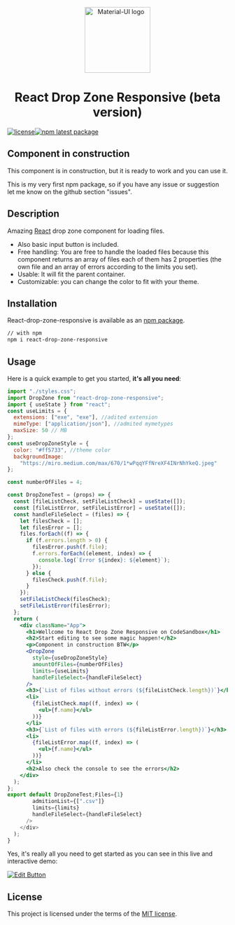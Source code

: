 <p align="center">
 <img width="150" src="https://pbs.twimg.com/media/EVf6Z8rWoAQdMvG.jpg" alt="Material-UI logo"></a></p>
</p>

<h1 align="center">React Drop Zone Responsive (beta version)</h1>

[![license](https://img.shields.io/badge/license-MIT-blue.svg)](https://github.com/mui-org/material-ui/blob/master/LICENSE)[![npm latest package](https://img.shields.io/badge/npm%40latest-2.7.x-orange)](https://www.npmjs.com/package/react-drop-zone-responsive)

## Component in construction

This component is in construction, but it is ready to work and you can use it.

This is my very first npm package, so if you have any issue or suggestion let me know on the github section "issues".

## Description

Amazing [React](https://reactjs.org/) drop zone component for loading files.

- Also basic input button is included.
- Free handling: You are free to handle the loaded files because this component returns an array of files each of them has 2 properties (the own file and an array of errors according to the limits you set).
- Usable: It will fit the parent container.
- Customizable: you can change the color to fit with your theme.

## Installation

React-drop-zone-responsive is available as an [npm package](https://www.npmjs.com/package/react-drop-zone-responsive).

```sh
// with npm
npm i react-drop-zone-responsive
```

## Usage

Here is a quick example to get you started, **it's all you need**:

```jsx
import "./styles.css";
import DropZone from "react-drop-zone-responsive";
import { useState } from "react";
const useLimits = {
  extensions: ["exe", "exe"], //adited extension
  mimeType: ["application/json"], //admited mymetypes
  maxSize: 50 // MB
};
const useDropZoneStyle = {
  color: "#ff5733", //theme color
  backgroundImage:
    "https://miro.medium.com/max/670/1*wPqqYFfNreXF4INrNhYkeQ.jpeg"
};

const numberOfFiles = 4;

const DropZoneTest = (props) => {
  const [fileListCheck, setFileListCheck] = useState([]);
  const [fileListError, setFileListError] = useState([]);
  const handleFileSelect = (files) => {
    let filesCheck = [];
    let filesError = [];
    files.forEach((f) => {
      if (f.errors.length > 0) {
        filesError.push(f.file);
        f.errors.forEach((element, index) => {
          console.log(`Error ${index}: ${element}`);
        });
      } else {
        filesCheck.push(f.file);
      }
    });
    setFileListCheck(filesCheck);
    setFileListError(filesError);
  };
  return (
    <div className="App">
      <h1>Wellcome to React Drop Zone Responsive on CodeSandbox</h1>
      <h2>Start editing to see some magic happen!</h2>
      <p>Component in construction BTW</p>
      <DropZone
        style={useDropZoneStyle}
        amountOfFiles={numberOfFiles}
        limits={useLimits}
        handleFileSelect={handleFileSelect}
      />
      <h3>{`List of files without errors (${fileListCheck.length})`}</h3>
      <li>
        {fileListCheck.map((f, index) => (
          <ul>{f.name}</ul>
        ))}
      </li>
      <h3>{`List of files with errors (${fileListError.length})`}</h3>
      <li>
        {fileListError.map((f, index) => (
          <ul>{f.name}</ul>
        ))}
      </li>
      <h2>Also check the console to see the errors</h2>
    </div>
  );
};
export default DropZoneTest;Files={1}
        admitionList={[".csv"]}
        limits={limits}
        handleFileSelect={handleFileSelect}
      />
    </div>
  );
}
```

Yes, it's really all you need to get started as you can see in this live and interactive demo:

[![Edit Button](https://codesandbox.io/static/img/play-codesandbox.svg)](https://codesandbox.io/s/dropzone-test-wztkb?file=/src/App.js)

## License

This project is licensed under the terms of the
[MIT license](/LICENSE).



